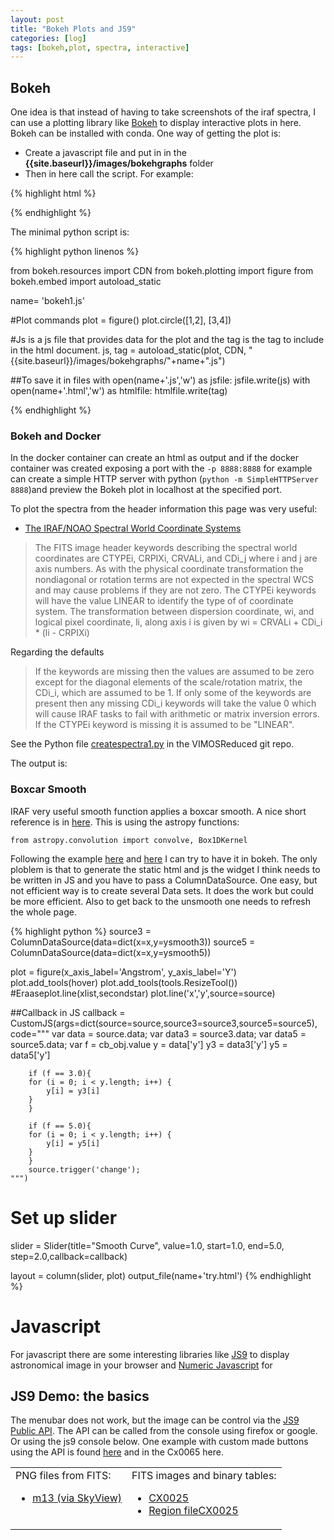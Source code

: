```yaml
---
layout: post
title: "Bokeh Plots and JS9"
categories: [log]
tags: [bokeh,plot, spectra, interactive]
---
```


## Bokeh

One idea is that instead of having to take screenshots of the iraf spectra, I can use a plotting library like [Bokeh](http://bokeh.pydata.org/en/latest/) to display interactive plots in here. Bokeh can be installed with conda. One way of getting the plot is:

* Create a javascript file and put in in the **{{site.baseurl}}/images/bokehgraphs** folder
* Then in here call the script. For example:

{% highlight html %}
<script
    src="{{site.baseurl}}/images/bokehgraphs/bokeh1.js"
    id="deab7ab7-b894-4eb4-81be-488c6d136d17"
    data-bokeh-model-id="5dcc4051-f29b-439a-8c65-43090c7bab7c"
    data-bokeh-doc-id="d572a467-6563-4a98-859c-4e5242fa207f"
></script>
{% endhighlight %}


The minimal python script is:

{% highlight python linenos %}

from bokeh.resources import CDN
from bokeh.plotting import figure
from bokeh.embed import autoload_static

name= 'bokeh1.js'

#Plot commands
plot = figure()
plot.circle([1,2], [3,4])

#Js is a js file that provides data for the plot and the tag is the tag to include in the html document.
js, tag = autoload_static(plot, CDN, "{{site.baseurl}}/images/bokehgraphs/"+name+".js")

##To save it in files
with open(name+'.js','w') as jsfile:
	jsfile.write(js)
with open(name+'.html','w') as htmlfile:
	htmlfile.write(tag)

{% endhighlight %}


### Bokeh and Docker

In the docker container can create an html as output and if the docker container was created exposing a port with the `-p 8888:8888` for example can create a simple HTTP server with python (`python -m SimpleHTTPServer 8888`)and preview the Bokeh plot in localhost at the specified port.  


To plot the spectra from the header information this page was very useful:

* [The IRAF/NOAO Spectral World Coordinate Systems](http://stsdas.stsci.edu/cgi-bin/gethelp.cgi?specwcs)

> The FITS image header keywords describing the spectral world coordinates are CTYPEi, CRPIXi, CRVALi, and CDi_j where i and j are axis numbers. As with the physical coordinate transformation the nondiagonal or rotation terms are not expected in the spectral WCS and may cause problems if they are not zero. The CTYPEi keywords will have the value LINEAR to identify the type of of coordinate system. The transformation between dispersion coordinate, wi, and logical pixel coordinate, li, along axis i is given by  wi = CRVALi + CDi_i * (li - CRPIXi)

Regarding the defaults

> If the keywords are missing then the values are assumed to be zero except for the diagonal elements of the scale/rotation matrix, the CDi_i, which are assumed to be 1. If only some of the keywords are present then any missing CDi_i keywords will take the value 0 which will cause IRAF tasks to fail with arithmetic or matrix inversion errors. If the CTYPEi keyword is missing it is assumed to be "LINEAR".


See the Python file [createspectra1.py](https://github.com/manuelmarcano22/VIMOSReduced/blob/master/cx0025/createspectra1.py) in the VIMOSReduced git repo. 


The output is:

<script
    src="{{site.baseurl}}/images/bokehgraphs/spectraap2cx25.js"
    id="f7e81da9-3760-4cb2-a8bb-2a33f908d8c3"
    data-bokeh-model-id="60f28dc8-0f87-48c3-9143-a19cac57a213"
    data-bokeh-doc-id="4db13c27-df1f-4859-b48e-332b7b666604"
></script>



### Boxcar Smooth

IRAF very useful smooth function applies a boxcar smooth. A nice short reference is in [here](http://joseph-long.com/writing/AstroPy-boxcar/). This is using the astropy functions:

`from astropy.convolution import convolve, Box1DKernel`

Following the example [here](https://demo.bokehplots.com/apps/sliders) and [here](https://github.com/bokeh/bokeh/blob/master/examples/app/sliders.py) I can try to have it in bokeh. The only ploblem is that to generate the static html and js the widget I think needs to be written in JS and you have to pass a ColumnDataSource. One easy, but not efficient way is to create several Data sets. It does the work but could be more efficient. Also to get back to the unsmooth one needs to refresh the whole page.  

{% highlight python %}
source3 = ColumnDataSource(data=dict(x=x,y=ysmooth3))
source5 = ColumnDataSource(data=dict(x=x,y=ysmooth5))

plot = figure(x_axis_label='Angstrom', y_axis_label='Y')
plot.add_tools(hover)
plot.add_tools(tools.ResizeTool())
#Eraaseplot.line(xlist,secondstar)
plot.line('x','y',source=source)

##Callback in JS
callback = CustomJS(args=dict(source=source,source3=source3,source5=source5), code="""
        var data = source.data;
        var data3 = source3.data;
        var data5 = source5.data;
        var f = cb_obj.value
        y = data['y']
        y3 = data3['y']
        y5 = data5['y']
        
        if (f == 3.0){
        for (i = 0; i < y.length; i++) {
            y[i] = y3[i]
        }
        }
        
        if (f == 5.0){
        for (i = 0; i < y.length; i++) {
            y[i] = y5[i]
        }
        }
        source.trigger('change');
    """)


# Set up slider
slider = Slider(title="Smooth Curve", value=1.0, start=1.0, end=5.0, step=2.0,callback=callback)

layout = column(slider, plot)
output_file(name+'try.html')
{% endhighlight %}



# Javascript 

For javascript there are some interesting libraries like [JS9](http://js9.si.edu/) to display astronomical image in your browser and [Numeric Javascript](http://www.numericjs.com/) for 


## JS9 Demo: the basics

The menubar does not work, but the image can be control via the [JS9 Public API](http://js9.si.edu/js9/help/publicapi.html). The API can be called from the console using firefox or google. Or using the js9 console below. One example with custom made buttons using the API is found [here](http://js9.si.edu/js9/js9bespoke.html) and in the Cx0065 here. 


<table cellspacing="15">
<tr valign="top">
<td>
PNG files from FITS:
<ul>
<li> <a href='javascript:JS9.Load("{{site.baseurl}}/images/png/m13.png", {scale:"linear", colormap:"sls"});'>m13 (via SkyView)</a>
</ul>
</td>
<td>
FITS images and binary tables:
<ul>
<li> <a href='javascript:JS9.Load("{{site.baseurl}}/images/fits/cx25.fits", {scale:"log"});'>CX0025</a>
<li> <a href='javascript:JS9.LoadRegions("{{site.baseurl}}/images/regions/cx25.reg");'>Region fileCX0025</a>
</ul>
</td>
</tr>
</table>
<!--<div class="JS9Menubar"></div>-->
<!--<div class="JS9"></div>-->
<!--<div class="JS9Colorbar"></div>-->
<div class="JS9" id="myJS9" ></div>
<!--data-width="300px" data-height="300px"></div>-->
<div class="JS9Console" id="myJS9Console" ></div>
